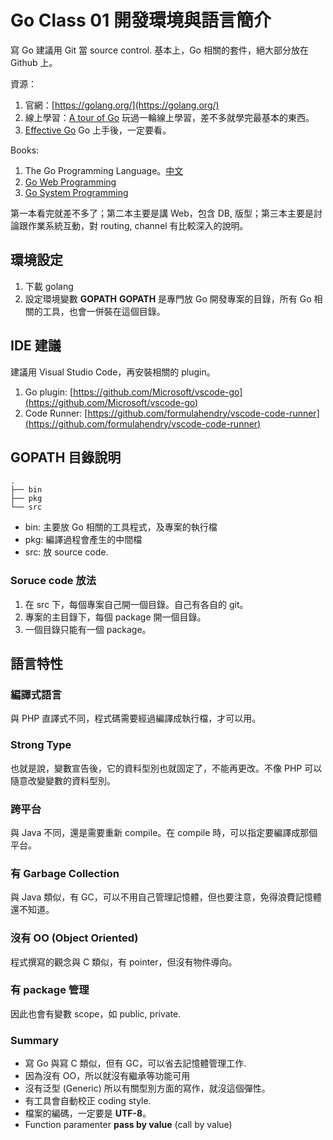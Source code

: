 # Go Class 01 開發環境與語言簡介

寫 Go 建議用 Git 當 source control. 基本上，Go 相關的套件，絕大部分放在 Github 上。

資源：

1. 官網：[https://golang.org/](https://golang.org/)
1. 線上學習：[A tour of Go](https://tour.golang.org/welcome/1)
  玩過一輪線上學習，差不多就學完最基本的東西。
1. [Effective Go](https://golang.org/doc/effective_go.html)
  Go 上手後，一定要看。

Books:

1. The Go Programming Language。[中文](https://www.gitbook.com/book/wizardforcel/gopl-zh/details)
1. [Go Web Programming](https://www.manning.com/books/go-web-programming)
1. [Go System Programming](https://www.packtpub.com/networking-and-servers/go-systems-programming)

第一本看完就差不多了；第二本主要是講 Web，包含 DB, 版型；第三本主要是討論跟作業系統互動，對 routing, channel 有比較深入的說明。

## 環境設定

1. 下載 golang
1. 設定環境變數 **GOPATH**
  **GOPATH** 是專門放 Go 開發專案的目錄，所有 Go 相關的工具，也會一併裝在這個目錄。

## IDE 建議

建議用 Visual Studio Code，再安裝相關的 plugin。

1. Go plugin: [https://github.com/Microsoft/vscode-go](https://github.com/Microsoft/vscode-go)
1. Code Runner: [https://github.com/formulahendry/vscode-code-runner](https://github.com/formulahendry/vscode-code-runner)

## GOPATH 目錄說明

```shell {.line-numbers}
.
├── bin
├── pkg
└── src
```

- bin: 主要放 Go 相關的工具程式，及專案的執行檔
- pkg: 編譯過程會產生的中間檔
- src: 放 source code.

### Soruce code 放法

1. 在 src 下，每個專案自己開一個目錄。自己有各自的 git。
1. 專案的主目錄下，每個 package 開一個目錄。
1. 一個目錄只能有一個 package。

## 語言特性

### 編譯式語言

與 PHP 直譯式不同，程式碼需要經過編譯成執行檔，才可以用。

### Strong Type

也就是說，變數宣告後，它的資料型別也就固定了，不能再更改。不像 PHP 可以隨意改變變數的資料型別。

### 跨平台

與 Java 不同，還是需要重新 compile。在 compile 時，可以指定要編譯成那個平台。

### 有 Garbage Collection

與 Java 類似，有 GC，可以不用自己管理記憶體，但也要注意，免得浪費記憶體還不知道。

### 沒有 OO (Object Oriented)

程式撰寫的觀念與 C 類似，有 pointer，但沒有物件導向。

### 有 package 管理

因此也會有變數 scope，如 public, private.

### Summary

- 寫 Go 與寫 C 類似，但有 GC，可以省去記憶體管理工作.
- 因為沒有 OO，所以就沒有繼承等功能可用
- 沒有泛型 (Generic) 所以有關型別方面的寫作，就沒這個彈性。
- 有工具會自動校正 coding style.
- 檔案的編碼，一定要是 **UTF-8**。
- Function paramenter **pass by value** (call by value)
